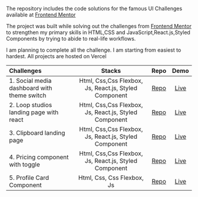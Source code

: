 The repository includes the code solutions for the famous UI Challenges available at [Frontend Mentor](https://www.frontendmentor.io/challenges)

The project was built while solving out the challenges from [Frontend Mentor](https://www.frontendmentor.io/challenges) to strengthen my primary skills in HTML,CSS and JavaScript,React.js,Styled Components by trying to abide to real-life workflows.

I am planning to complete all the challenge. I am starting from easiest to hardest.
All projects are hosted on Vercel

| Challenges                                  |                        Stacks                         |                                                         Repo                                                         |                                      Demo                                       |
| :------------------------------------------ | :---------------------------------------------------: | :------------------------------------------------------------------------------------------------------------------: | :-----------------------------------------------------------------------------: |
| 1. Social media dashboard with theme switch | Html, Css,Css Flexbox, Js, React.js, Styled Component | [Repo](https://github.com/BoyanLiuu/Frontend-Mentor-Solution/tree/master/social-media-dashboard-with-theme-switcher) |  [Live](https://social-media-dashboard-with-theme-switch-solution.vercel.app/)  |
| 2. Loop studios landing page with react     | Html, Css,Css Flexbox, Js, React.js, Styled Component |          [Repo](https://github.com/BoyanLiuu/Frontend-Mentor-Solution/tree/master/loopstudios-landing-page)          |           [Live](https://loop-studios-landing-page-react.vercel.app/)           |
| 3. Clipboard landing page                   | Html, Css,Css Flexbox, Js, React.js, Styled Component |           [Repo](https://github.com/BoyanLiuu/Frontend-Mentor-Solution/tree/master/clipboard-landing-page)           |       [Live](https://clipboard-landing-page-react-c9rlqu1x3.vercel.app/)        |
| 4. Pricing component with toggle            | Html, Css,Css Flexbox, Js, React.js, Styled Component |       [Repo](https://github.com/BoyanLiuu/Frontend-Mentor-Solution/tree/master/pricing-component-with-toggle)        |       [Live](https://pricing-component-with-toggle-sepia-nu.vercel.app/)        |
| 5. Profile Card Component                   |              Html, Css, Css Flexbox, Js               |        [Repo](https://github.com/BoyanLiuu/Frontend-Mentor-Solution/tree/master/profile-card-component-main)         | [Live](https://profile-card-component-solution-git-master.bliu1236.vercel.app/) |
